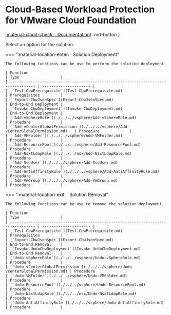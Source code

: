 # Cloud-Based Workload Protection for VMware Cloud Foundation

[:material-cloud-check: &nbsp; Documentation][solution]{ .md-button }

Select an option for the solution.

=== ":material-location-enter: &nbsp; Solution Deployment"

    The following functions can be use to perform the solution deployment.

    | Function                                                                          | Type                  |
    | --------------------------------------------------------------------------------- | --------------------- |
    | [`Test-CbwPrerequisite`](Test-CbwPrerequisite.md)                                 | Prerequisites         |
    | [`Export-CbwJsonSpec`](Export-CbwJsonSpec.md)                                     | End-to-End Deployment |
    | [`Invoke-CbwDeployment`](Invoke-CbwDeployment.md)                                 | End-to-End Deployment |
    | [`Add-vSphereRole`](./../../vsphere/Add-vSphereRole.md)                           | Procedure             |
    | [`Add-vCenterGlobalPermission`](./../../vsphere/Add-vCenterGlobalPermission.md)   | Procedure             |
    | [`Add-VMFolder`](./../../vsphere/Add-VMFolder.md)                                 | Procedure             |
    | [`Add-ResourcePool`](./../../vsphere/Add-ResourcePool.md)                         | Procedure             |
    | [`Add-NsxtLdapRole`](./../../nsx/Add-NsxtLdapRole.md)                             | Procedure             |
    | [`Add-SsoUser`](./../../vsphere/Add-SsoUser.md)                                   | Procedure             |
    | [`Add-AntiAffinityRule`](./../../vsphere/Add-AntiAffinityRule.md)                 | Procedure             |
    | [`Add-VmGroup`](./../../vsphere/Add-VmGroup.md)                                   | Procedure             |

=== ":material-location-exit: &nbsp; Solution Removal"

    The following functions can be use to remove the solution deployment.

    | Function                                                                          | Type                  |
    | --------------------------------------------------------------------------------- | --------------------- |
    | [`Test-CbwPrerequisite`](Test-CbwPrerequisite.md)                                 | Prerequisites         |
    | [`Export-CbwJsonSpec`](Export-CbwJsonSpec.md)                                     | End-to-End Removal    |
    | [`Invoke-UndoCbwDeployment`](Invoke-UndoCbwDeployment.md)                         | End-to-End Removal    |
    | [`Undo-vSphereRole`](./../../vsphere/Undo-vSphereRole.md)                         | Procedure             |
    | [`Undo-vCenterGlobalPermission`](./../../vsphere/Undo-vCenterGlobalPermission.md) | Procedure             |
    | [`Undo-VMFolder`](./../../vsphere/Undo-VMFolder.md)                               | Procedure             |
    | [`Undo-ResourcePool`](./../../vsphere/Undo-ResourcePool.md)                       | Procedure             |
    | [`Undo-NsxtLdapRole`](./../../nsx/Undo-NsxtLdapRole.md)                           | Procedure             |
    | [`Undo-AntiAffinityRule`](./../../vsphere/Undo-AntiAffinityRule.md)               | Procedure             |

[solution]: https://docs.vmware.com/en/VMware-Cloud-Foundation/services/vcf-cloud-based-workload-protection-v1/GUID-CA584EBB-04F6-4F37-9496-3C29DD8D7DC2.html
